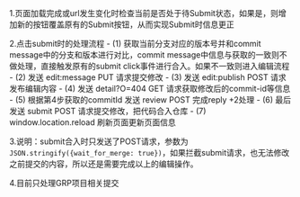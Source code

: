 
1.页面加载完成或url发生变化时检查当前是否处于待Submit状态，如果是，则增加新的按钮覆盖原有的Submit按钮，从而实现Submit时信息更正

2.点击submit时的处理流程
    - (1) 获取当前分支对应的版本号并和commit message中的分支和版本进行对比，commit message中信息与获取的一致则不做处理，直接触发原有的submit click事件进行合入。如果不一致则进入编辑流程
    - (2) 发送 edit:message PUT 请求提交修改
    - (3) 发送 edit:publish POST 请求发布编辑内容
    - (4) 发送 detail?O=404 GET 请求获取修改后的commit-id等信息
    - (5) 根据第4步获取的commitId 发送 review POST 完成reply +2处理
    - (6) 最后发送 submit POST 请求提交修改，把代码合入仓库
    - (7) window.location.reload 刷新页面更新页面信息

3.说明：submit合入时只发送了POST请求，参数为 `JSON.stringify({wait_for_merge: true})`，如果拦截submit请求，也无法修改之前提交的内容，所以还是需要完成以上的编辑操作。

4.目前只处理GRP项目相关提交
